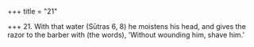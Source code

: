 +++
title = "21"

+++
21. With that water (Sūtras 6, 8) he moistens his head, and gives the razor to the barber with (the words), 'Without wounding him, shave him.'
